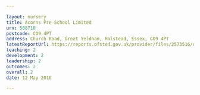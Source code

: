 ```yaml
---

layout: nursery
title: Acorns Pre School Limited
urn: 508710
postcode: CO9 4PT
address: Church Road, Great Yeldham, Halstead, Essex, CO9 4PT
latestReportUrl: https://reports.ofsted.gov.uk/provider/files/2573516/urn/508710.pdf
teaching: 2
development: 2
leadership: 2
outcomes: 2
overall: 2
date: 12 May 2016

---
```


